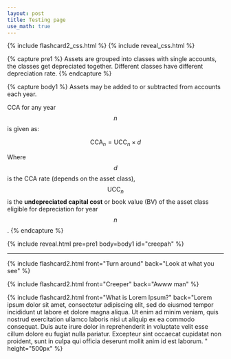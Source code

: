 ```yaml
---
layout: post
title: Testing page
use_math: true
---
```


{% include flashcard2_css.html %}
{% include reveal_css.html %}

{% capture pre1 %}
Assets are grouped into classes with single accounts, the classes get depreciated together. Different classes have different depreciation rate.
{% endcapture %}

{% capture body1 %}
Assets may be added to or subtracted from accounts each year.

CCA for any year $$n$$ is given as:

$$
\text{CCA}_n=\text{UCC}_n\times d
$$

Where $$d$$ is the CCA rate (depends on the asset class), $$\text{UCC}_n$$ is the **undepreciated capital cost** or book value (BV) of the asset class eligible for depreciation for year $$n$$.
{% endcapture %}

{% include reveal.html pre=pre1 body=body1 id="creepah" %}

---

{% include flashcard2.html front="Turn around" back="Look at what you see" %}

{% include flashcard2.html front="Creeper" back="Awww man" %}

{% include flashcard2.html front="What is Lorem Ipsum?" back="Lorem ipsum dolor sit amet, consectetur adipiscing elit, sed do eiusmod tempor incididunt ut labore et dolore magna aliqua. Ut enim ad minim veniam, quis nostrud exercitation ullamco laboris nisi ut aliquip ex ea commodo consequat. Duis aute irure dolor in reprehenderit in voluptate velit esse cillum dolore eu fugiat nulla pariatur. Excepteur sint occaecat cupidatat non proident, sunt in culpa qui officia deserunt mollit anim id est laborum.
" height="500px" %}